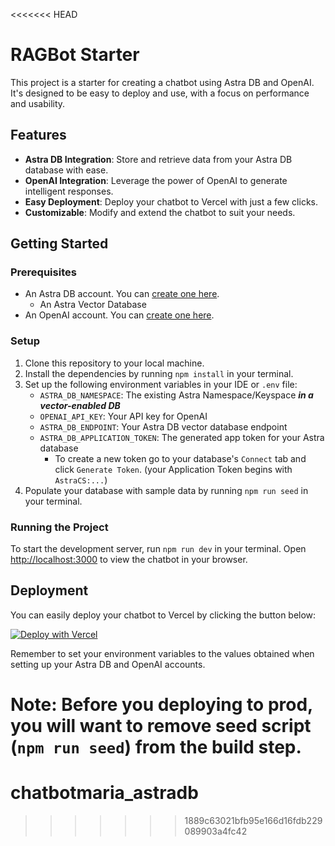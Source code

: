 <<<<<<< HEAD
# RAGBot Starter

This project is a starter for creating a chatbot using Astra DB and OpenAI. It's designed to be easy to deploy and use, with a focus on performance and usability.

## Features

- **Astra DB Integration**: Store and retrieve data from your Astra DB database with ease.
- **OpenAI Integration**: Leverage the power of OpenAI to generate intelligent responses.
- **Easy Deployment**: Deploy your chatbot to Vercel with just a few clicks.
- **Customizable**: Modify and extend the chatbot to suit your needs.

## Getting Started

### Prerequisites

- An Astra DB account. You can [create one here](https://astra.datastax.com/register).
    - An Astra Vector Database
- An OpenAI account. You can [create one here](https://platform.openai.com/).

### Setup

1. Clone this repository to your local machine.
2. Install the dependencies by running `npm install` in your terminal.
3. Set up the following environment variables in your IDE or `.env` file:
    - `ASTRA_DB_NAMESPACE`: The existing Astra Namespace/Keyspace **_in a vector-enabled DB_**
    - `OPENAI_API_KEY`: Your API key for OpenAI
    - `ASTRA_DB_ENDPOINT`: Your Astra DB vector database endpoint
    - `ASTRA_DB_APPLICATION_TOKEN`: The generated app token for your Astra database
        - To create a new token go to your database's `Connect` tab and click `Generate Token`. (your Application Token begins with `AstraCS:...`)
4. Populate your database with sample data by running `npm run seed` in your terminal.

### Running the Project

To start the development server, run `npm run dev` in your terminal. Open [http://localhost:3000](http://localhost:3000) to view the chatbot in your browser.

## Deployment

You can easily deploy your chatbot to Vercel by clicking the button below:

[![Deploy with Vercel](https://vercel.com/button)](https://vercel.com/new/clone?repository-url=https://github.com/datastax/ragbot-starter&env=ASTRA_DB_NAMESPACE,OPENAI_API_KEY,ASTRA_DB_ENDPOINT,ASTRA_DB_APPLICATION_TOKEN)

Remember to set your environment variables to the values obtained when setting up your Astra DB and OpenAI accounts.

Note: Before you deploying to prod, you will want to remove seed script (`npm run seed`) from the build step.
=======
# chatbotmaria_astradb
>>>>>>> 1889c63021bfb95e166d16fdb229089903a4fc42
